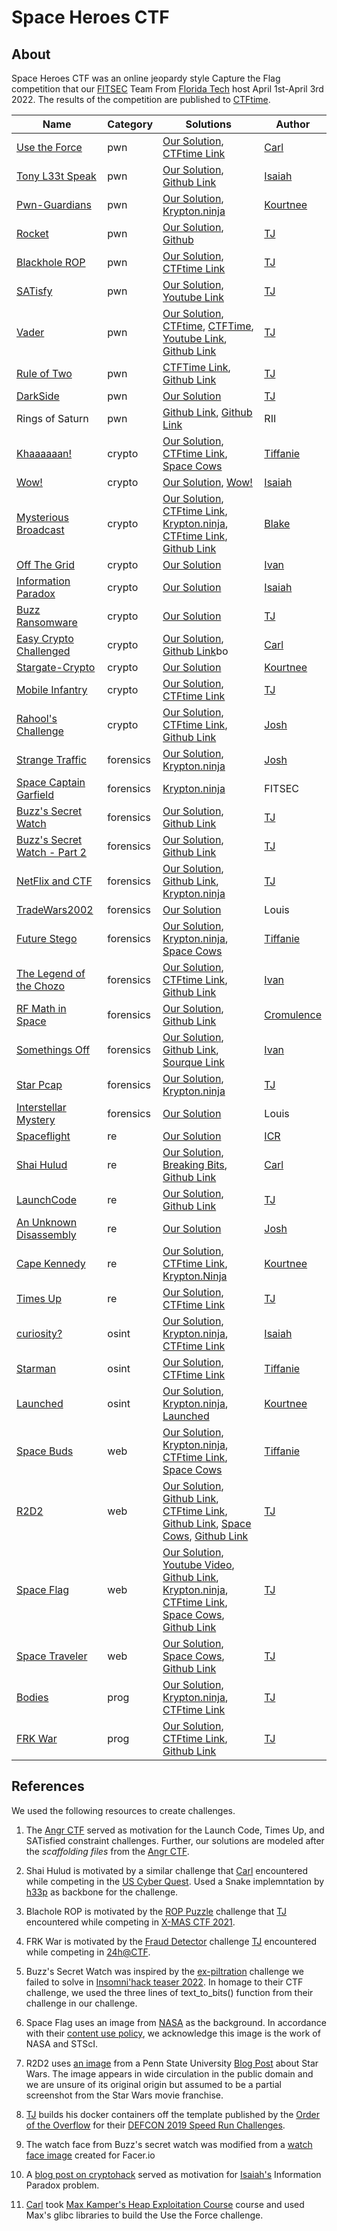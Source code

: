 # Space Heroes CTF


## About

Space Heroes CTF was an online jeopardy style Capture the Flag competition that our [FITSEC](https://research.fit.edu/fitsec/) Team From [Florida Tech](https://www.fit.edu) host April 1st-April 3rd 2022. The results of the competition are published to [CTFtime](https://ctftime.org/event/1567). 


| Name | Category | Solutions | Author |
|------|------|------|------|
| [Use the Force](pwn/pwn-usetheforce) | pwn | [Our Solution](pwn/pwn-usetheforce/solve), [CTFtime Link](https://ctftime.org/writeup/33014)     |  [Carl](https://github.com/carlinux727) |
| [Tony L33t Speak](pwn/pwn-tony-translator) | pwn | [Our Solution](pwn/pwn-tony-translator/solve), [Github Link](https://github.com/HJMsan/CTF-writeups/tree/main/2022/Space%20hero%20CTF/T0NY%20TR4N5L4T0R)     |  [Isaiah](https://github.com/IsaiahST2020) | 
| [Pwn-Guardians](pwn/pwn-Guardians) | pwn |  [Our Solution](pwn/pwn-Guardians/solve), [Krypton.ninja](https://krypton.ninja/2022/04/03/Space-Heroes-2022-CTF-write-up/#🛡%EF%B8%8F-Guardians-of-the-Galaxy)    |  [Kourtnee](https://github.com/kourtnee) | 
| [Rocket](pwn/pwn-rocket)   | pwn |   [Our Solution](pwn/pwn-rocket/solve), [Github](https://github.com/HJMsan/CTF-writeups/tree/main/2022/Space%20hero%20CTF/Rocket)   |  [TJ](https://github.com/tj-oconnor) | 
| [Blackhole ROP](pwn/pwn-blackhole/)  | pwn |    [Our Solution](pwn/pwn-rocket/solve), [CTFtime Link](https://ctftime.org/writeup/32981)  |  [TJ](https://github.com/tj-oconnor) | 
| [SATisfy](pwn/pwn-sat) | pwn |  [Our Solution](pwn/pwn-sat/solve), [Youtube Link](https://www.youtube.com/watch?v=52z2DldOUEw)   | [TJ](https://github.com/tj-oconnor) | 
| [Vader](pwn/pwn-vader)  | pwn |  [Our Solution](pwn/pwn-vader/solve), [CTFtime](https://ctftime.org/writeup/33003), [CTFTime](https://ctftime.org/writeup/33000), [Youtube Link](https://www.youtube.com/watch?v=52z2DldOUEw), [Github Link](https://gist.github.com/larsw/61d75b937ccace24cba1b5714e4344fe)    |  [TJ](https://github.com/tj-oconnor)
| [Rule of Two](pwn/pwn-vader)  | pwn |  [CTFTime Link](https://ctftime.org/writeup/33002), [Github Link](https://github.com/pr0xy-t/pwn_writeups/tree/master/Space_Heros_CTF_2022/Rule_of_Two) |  [TJ](https://github.com/tj-oconnor) | 
| [DarkSide](pwn/pwn-darkside) | pwn |  [Our Solution](pwn/pwn-darkside/solve)    |  [TJ](https://github.com/tj-oconnor) | 
| Rings of Saturn | pwn | [Github Link](https://github.com/HJMsan/CTF-writeups/tree/main/2022/Space%20hero%20CTF/Rings%20of%20Saturn), [Github Link](https://github.com/ex4722/turbo-octo-pancake/blob/main/space_hero/rings_of_saturn/README.md) | RII | 
| [Khaaaaaan!](crypto/crypto_lang) | crypto |  [Our Solution](crypto/crypto_lang/solve), [CTFtime Link](https://ctftime.org/writeup/32961), [Space Cows](https://www.spacecows.club/a-few-space-heroes-challenges/)    |   [Tiffanie](https://github.com/tpetersen2018) |
| [Wow!](crypto/crypto-wow) | crypto |  [Our Solution](crypto/crypto-wow/solve), [Wow!](https://github.com/12flamingo/CTF-writeups/tree/main/Space%20Heroes%202022/%5Bcrypto%5D%20Wow!)    |   [Isaiah](https://github.com/IsaiahST2020) |
| [Mysterious Broadcast](crypto/crypto-api)  | crypto |  [Our Solution](crypto/crypto-api/solve), [CTFtime Link](https://ctftime.org/writeup/32988), [Krypton.ninja](https://krypton.ninja/2022/04/03/Space-Heroes-2022-CTF-write-up/#👁%EF%B8%8F%E2%80%8D🗨%EF%B8%8F-Mysterious-Broadcast), [CTFtime Link](https://ctftime.org/writeup/32938), [Github Link](https://github.com/Ayoub-2/CTF-Writeup/tree/master/SpaceHerosCTF/Web)    |   [Blake](https://github.com/BlakeJanes) | 
| [Off The Grid](crypto/crypto-OffTheGrid)  | crypto |  [Our Solution](crypto/crypto-OffTheGrid/solve)    |   [Ivan](https://github.com/IvanD-Hernandez) | 
| [Information Paradox](crypto/crypto-rsa) | crypto |  [Our Solution](crypto/crypto-rsa/solve)    |   [Isaiah](https://github.com/IsaiahST2020) | 
| [Buzz Ransomware](crypto/crypto-buzz_enc) | crypto |  [Our Solution](crypto/crypto-buzz_enc/solve)    |   [TJ](https://github.com/tj-oconnor) | 
| [Easy Crypto Challenged](crypto/crypto-ecc) | crypto |  [Our Solution](crypto/crypto-ecc/solve), [Github Link](https://github.com/12flamingo/CTF-writeups/tree/main/Space%20Heroes%202022/%5Bcrypto%5D%20Easy%20Crypto%20Challenge)bo |   [Carl](https://github.com/carlinux727) | 
| [Stargate-Crypto](crypto/crypto_stargate) | crypto |  [Our Solution](crypto/crypto_stargate/solve)    |   [Kourtnee](https://github.com/kourtnee) | 
| [Mobile Infantry](crypto/crypto-mobile_infantry)  | crypto |  [Our Solution](crypto/crypto-mobile_infantry/solve), [CTFtime Link](https://ctftime.org/writeup/32960)    |   [TJ](https://github.com/tj-oconnor) | 
| [Rahool's Challenge](crypto/crypto-rahoolschallenge)   | crypto |  [Our Solution](crypto/crypto-rahoolschallenge/solve), [CTFtime Link](https://ctftime.org/writeup/32970), [Github Link](https://github.com/WhileSEC/shctf/tree/main/crypto/rahools-challenge)   |   [Josh](https://github.com/joshuabreininger) | 
| [Strange Traffic](forensics/forensics-strangetraffic) | forensics |  [Our Solution](forensics/forensics-strangetraffic/solve), [Krypton.ninja](https://krypton.ninja/2022/04/03/Space-Heroes-2022-CTF-write-up/#🚦-Strange-Traffic)    |   [Josh](https://github.com/joshuabreininger) |
| [Space Captain Garfield](forensics-garfield)   | forensics | [Krypton.ninja](https://krypton.ninja/2022/04/03/Space-Heroes-2022-CTF-write-up/#🐈-Space-Captain-Garfield)        |   FITSEC | 
| [Buzz's Secret Watch](forensics/forensics-buzz)  | forensics |  [Our Solution](forensics/forensics-buzz/solve), [Github Link](https://github.com/SovietBeast/CTF-writeups/blob/main/Space%20Heroes%20CTF%202022/Buzzs-Secret-Watch-Part-2.md)   |   [TJ](https://github.com/tj-oconnor) | 
| [Buzz's Secret Watch - Part 2](forensics/forensics-buzz-part2)  | forensics |  [Our Solution](forensics/forensics-buzz-part2/solve), [Github Link](https://github.com/SovietBeast/CTF-writeups/blob/main/Space%20Heroes%20CTF%202022/Buzzs-Secret-Watch-Part-2.md)    |   [TJ](https://github.com/tj-oconnor) |
| [NetFlix and CTF](forensics/forensics-netflix-and-ctf)   | forensics |  [Our Solution](forensics/forensics-netflix-and-ctf/solve), [Github Link](https://github.com/SovietBeast/CTF-writeups/blob/main/Space%20Heroes%20CTF%202022/Netflix-and-ctf.md), [Krypton.ninja](https://krypton.ninja/2022/04/03/Space-Heroes-2022-CTF-write-up/#🚩-Netflix-and-CTF)    |   [TJ](https://github.com/tj-oconnor) |
| [TradeWars2002](forensics/forensics-tradewars2002) | forensics |  [Our Solution](forensics/forensics-tradewars2002/solve)    |   Louis | 
| [Future Stego](forensics/forensics-shuttle) | forensics |  [Our Solution](forensics/forensics-shuttle/solve), [Krypton.ninja](https://krypton.ninja/2022/04/03/Space-Heroes-2022-CTF-write-up/#🔮-Future-Stego), [Space Cows](https://www.spacecows.club/a-few-space-heroes-challenges/)    |   [Tiffanie](https://github.com/tpetersen2018) |
| [The Legend of the Chozo](forensics/forensics-Chozo/) | forensics |  [Our Solution](forensics/forensics-Chozo/solve), [CTFtime Link](https://ctftime.org/writeup/32982), [Github Link](https://github.com/SovietBeast/CTF-writeups/blob/main/Space%20Heroes%20CTF%202022/The-Legend-of-the-Chozo.md)    |   [Ivan](https://github.com/IvanD-Hernandez) |
| [RF Math in Space](forensics/forensics-rf-math) | forensics |  [Our Solution](forensics/forensics-rf-math/solve), [Github Link](https://github.com/hevezolly-ctf/writeup_SpaceHeroesCTF_RFMathInSpace)    |   [Cromulence](https://cromulence.com) | 
| [Somethings Off](forensics/forensics-Somethings_off) | forensics |  [Our Solution](forensics/forensics-Somethings_off/solve), [Github Link](https://github.com/hevezolly-ctf/writeup_SpaceHeroesCTF_SomethingsOff), [Sourque Link](https://sourque.com/ctf/spaceheroes/rf-math-in-spac)    |   [Ivan](https://github.com/IvanD-Hernandez) | 
| [Star Pcap](forensics/forensics-star/)   | forensics |  [Our Solution](forensics/forensics-star/solve), [Krypton.ninja](https://krypton.ninja/2022/04/03/Space-Heroes-2022-CTF-write-up/#⭐-Star-Pcap)    |   [TJ](https://github.com/tj-oconnor) | 
| [Interstellar Mystery](forensics/forensics-interstellarmystery) | forensics |  [Our Solution](forensics/forensics-interstellarmystery/solve)    |   Louis | [Ivan](https://github.com/IvanD-Hernandez) | 
| [Spaceflight](re/re-spaceflight)  | re |  [Our Solution](re/re-spaceflight/solve)    |   [ICR](https://icr-team.com) | 
| [Shai Hulud](re/re-Shai_Hulud) | re |  [Our Solution](re/re-Shai_Hulud/solve), [Breaking Bits](https://breaking-bits.gitbook.io/breaking-bits/spaceheros-ctf-2022/re-shai-hulud), [Github Link](https://gist.github.com/larsw/3262a3bd1003eb0c9c3294b9a4488afd)    |   [Carl](https://github.com/carlinux727) | 
| [LaunchCode](re/re-launch_code)   | re |  [Our Solution](re/re-launch_code/solve), [Github Link](https://gist.github.com/ChrisTheCoolHut/8368a10e84a19fcac7e4727b1bbb277b)    |   [TJ](https://github.com/tj-oconnor) | 
| [An Unknown Disassembly](re/re-unknown-dis)  | re |  [Our Solution](re/re-unknown-dis/solve)    |   [Josh](https://github.com/joshuabreininger) | 
| [Cape Kennedy](re/re-Cape_Kennedy) | re |  [Our Solution](re/re-Cape_Kennedy/solve), [CTFtime Link](https://ctftime.org/writeup/32953), [Krypton.Ninja](https://krypton.ninja/2022/04/03/Space-Heroes-2022-CTF-write-up/#🛰%EF%B8%8F-Cape-Kennedy)    |   [Kourtnee](https://github.com/kourtnee) | 
| [Times Up](re/re-timesup) | re |  [Our Solution](re/re-timesup/solve), [CTFtime Link](https://ctftime.org/writeup/32973)   |   [TJ](https://github.com/tj-oconnor) |
| [curiosity?](osint/osint-curious) | osint |  [Our Solution](osint/osint-curious/solve), [Krypton.ninja](https://krypton.ninja/2022/04/03/Space-Heroes-2022-CTF-write-up/#🕵%EF%B8%8F%E2%80%8D♂%EF%B8%8F-Curious), [CTFtime Link](https://ctftime.org/writeup/32941)    |   [Isaiah](https://github.com/IsaiahST2020) |
| [Starman](osint/osint-starman) | osint |  [Our Solution](osint/osint-starman/solve), [CTFtime Link](https://ctftime.org/writeup/32962)    |   [Tiffanie](https://github.com/tpetersen2018) | 
| [Launched](osint/osint-Launched) | osint |  [Our Solution](osint/osint-Launched/solve), [Krypton.ninja](https://krypton.ninja/2022/04/03/Space-Heroes-2022-CTF-write-up/#🚀-Launched), [Launched](https://ctftime.org/writeup/32943)    |   [Kourtnee](https://github.com/kourtnee) | 
| [Space Buds](web/web-spacebuds)  | web |  [Our Solution](web/web-spacebuds/solve), [Krypton.ninja](https://krypton.ninja/2022/04/03/Space-Heroes-2022-CTF-write-up/#🐕-Space-Buds), [CTFtime Link](https://ctftime.org/writeup/32939), [Space Cows](https://www.spacecows.club/a-few-space-heroes-challenges/)     |   [Tiffanie](https://github.com/tpetersen2018) | 
| [R2D2](web/web-r2d2)   | web |  [Our Solution](web/web-r2d2/solve), [Github Link](https://github.com/SovietBeast/CTF-writeups/blob/main/Space%20Heroes%20CTF%202022/R2D2.md), [CTFtime Link](https://ctftime.org/task/19951), [Github Link](https://github.com/xryuseix/CTF_Writeups/blob/master/SpaceHeroes2022/Writeups.md#r2d2), [Space Cows](https://www.spacecows.club/a-few-space-heroes-challenges/), [Github Link](https://github.com/Ayoub-2/CTF-Writeup/tree/master/SpaceHerosCTF/Web)   |   [TJ](https://github.com/tj-oconnor) | 
| [Space Flag](web/web-flag) | web |  [Our Solution](web/web-flag/solve), [Youtube Video](https://ctftime.org/writeup/32989), [Github Link](https://github.com/SovietBeast/CTF-writeups/blob/main/Space%20Heroes%20CTF%202022/Flag-in-space.md), [Krypton.ninja](https://krypton.ninja/2022/04/03/Space-Heroes-2022-CTF-write-up/#🌌-Flag-in-space), [CTFtime Link](https://ctftime.org/writeup/32937), [Space Cows](https://www.spacecows.club/a-few-space-heroes-challenges/), [Github Link](https://github.com/Ayoub-2/CTF-Writeup/tree/master/SpaceHerosCTF/Web) |   [TJ](https://github.com/tj-oconnor) | 
| [Space Traveler](web/web-explore) | web |  [Our Solution](web/web-explore/solve), [Space Cows](https://www.spacecows.club/a-few-space-heroes-challenges/), [Github Link](https://github.com/Ayoub-2/CTF-Writeup/tree/master/SpaceHerosCTF/Web)    |   [TJ](https://github.com/tj-oconnor) | 
| [Bodies](prog/prog-bodies/)    | prog|  [Our Solution](prog/prog-bodies/solve), [Krypton.ninja](https://krypton.ninja/2022/04/03/Space-Heroes-2022-CTF-write-up/#🧑%E2%80%8D🚀-Space-traveler), [CTFtime Link](https://ctftime.org/writeup/32936)    |   [TJ](https://github.com/tj-oconnor) | 
| [FRK War](prog/prog-FRK_war/)    | prog|  [Our Solution](prog/prog-FRK_war/solve), [CTFtime Link](https://ctftime.org/writeup/32956), [Github Link](https://gist.github.com/larsw/e87ec43ce2b3aeffe2d4adafbcc00814)   |   [TJ](https://github.com/tj-oconnor) |

## References

We used the following resources to create challenges. 

1. The [Angr CTF](https://github.com/jakespringer/angr_ctf) served as motivation for the Launch Code, Times Up, and SATisfied constraint challenges. Further, our solutions are modeled after the *scaffolding files* from the [Angr CTF](https://github.com/jakespringer/angr_ctf). 

2. Shai Hulud is motivated by a similar challenge that [Carl](https://github.com/carlinux727) encountered while competing in the [US Cyber Quest](https://uscc.cyberquests.org). Used a Snake implemntation by [h33p](https://github.com/h33p/Basic-Snake) as backbone for the challenge.

3. Blachole ROP is motivated by the [ROP Puzzle](https://ctftime.org/writeup/31894) challenge that [TJ](https://github.com/tj-oconnor) encountered while competing in [X-MAS CTF 2021](https://ctftime.org/event/1525). 

4. FRK War is motivated by the [Fraud Detector](https://ctftime.org/writeup/32251) challenge [TJ](https://github.com/tj-oconnor) encountered while competing in [24h@CTF](https://ctftime.org/event/1563).

5. Buzz's Secret Watch was inspired by the [ex-piltration](https://ctftime.org/task/18752) challenge we failed to solve in [Insomni'hack teaser 2022](https://ctftime.org/event/1505). In homage to their CTF challenge, we used the three lines of text_to_bits() function from their challenge in our challenge. 

6. Space Flag uses an image from [NASA](https://hubblesite.org/contents/media/images/2022/009/01FTVACXX6AYTPDYN8Y3CH3WPA?keyword=Exoplanets&news=true) as the background. In accordance with their [content use policy](https://hubblesite.org/copyright), we acknowledge this image is the work of NASA and STScI. 

7. R2D2 uses [an image](https://sites.psu.edu/calvinpassion/wp-content/uploads/sites/39979/2016/03/droid1.jpg) from a Penn State University [Blog Post](https://sites.psu.edu/calvinpassion/2016/03/31/r2d2-and-chewbacca-galactic-men-of-mystery/) about Star Wars. The image appears in wide circulation in the public domain and we are unsure of its original origin but assumed to be a partial screenshot from the Star Wars movie franchise.

8. [TJ](https://github.com/tj-oconnor) builds his docker containers off the template published by the [Order of the Overflow](https://github.com/o-o-overflow) for their [DEFCON 2019 Speed Run Challenges](https://github.com/o-o-overflow/dc2019q-speedrun-001). 


9. The watch face from Buzz's secret watch was modified from a [watch face image](https://www.facer.io/watchface/L3nmvMJjYE?watchModel=moto360sport) created for Facer.io

10. A [blog post on cryptohack](https://blog.cryptohack.org/twitter-secrets) served as motivation for  [Isaiah's](https://github.com/IsaiahST2020) Information Paradox problem.

11. [Carl](https://github.com/carlinux727) took [Max Kamper's Heap Exploitation Course](https://www.udemy.com/course/linux-heap-exploitation-part-1/) course and used Max's glibc libraries to build the Use the Force challenge. 
